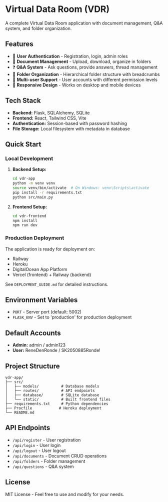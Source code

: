 # Virtual Data Room (VDR)

A complete Virtual Data Room application with document management, Q&A system, and folder organization.

## Features

- 🔐 **User Authentication** - Registration, login, admin roles
- 📁 **Document Management** - Upload, download, organize in folders
- ❓ **Q&A System** - Ask questions, provide answers, thread management
- 📂 **Folder Organization** - Hierarchical folder structure with breadcrumbs
- 👥 **Multi-user Support** - User accounts with different permission levels
- 📱 **Responsive Design** - Works on desktop and mobile devices

## Tech Stack

- **Backend:** Flask, SQLAlchemy, SQLite
- **Frontend:** React, Tailwind CSS, Vite
- **Authentication:** Session-based with password hashing
- **File Storage:** Local filesystem with metadata in database

## Quick Start

### Local Development

1. **Backend Setup:**
   ```bash
   cd vdr-app
   python -m venv venv
   source venv/bin/activate  # On Windows: venv\Scripts\activate
   pip install -r requirements.txt
   python src/main.py
   ```

2. **Frontend Setup:**
   ```bash
   cd vdr-frontend
   npm install
   npm run dev
   ```

### Production Deployment

The application is ready for deployment on:
- Railway
- Heroku  
- DigitalOcean App Platform
- Vercel (frontend) + Railway (backend)

See `DEPLOYMENT_GUIDE.md` for detailed instructions.

## Environment Variables

- `PORT` - Server port (default: 5002)
- `FLASK_ENV` - Set to 'production' for production deployment

## Default Accounts

- **Admin:** admin / admin123
- **User:** ReneDenRonde / SK2050885Ronde!

## Project Structure

```
vdr-app/
├── src/
│   ├── models/          # Database models
│   ├── routes/          # API endpoints
│   ├── database/        # SQLite database
│   └── static/          # Built frontend files
├── requirements.txt     # Python dependencies
├── Procfile            # Heroku deployment
└── README.md
```

## API Endpoints

- `/api/register` - User registration
- `/api/login` - User login
- `/api/logout` - User logout
- `/api/documents` - Document CRUD operations
- `/api/folders` - Folder management
- `/api/questions` - Q&A system

## License

MIT License - Feel free to use and modify for your needs.

